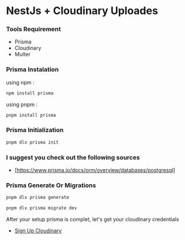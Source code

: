 # NestJs + Cloudinary Uploades

### Tools Requirement

- Prisma
- Cloudinary
- Multer

### Prisma Instalation

using npm :

```sh
npm install prisma
```
using pnpm : 

```sh
pnpm install prisma
```

### Prisma Initialization

```sh
pnpm dlx prisma init
```

### I suggest you check out the following sources
- [https://www.prisma.io/docs/orm/overview/databases/postgresql]

### Prisma Generate Or Migrations

```sh
pnpm dlx prisma generate
```

```sh
pnpm dlx prisma migrate dev
```

After your setup prisma is complet, let's get your cloudinary credentials
- [Sign Up Cloudinary](https://cloudinary.com/users/register_free)
